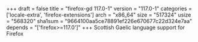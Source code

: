 +++
draft = false
title = "firefox-gd 117.0-1"
version = "117.0-1"
categories = ['locale-extra', 'firefox-extensions']
arch = "x86_64"
size = "517324"
usize = "568320"
sha1sum = "9664100aa5ce78891ef226e670677c22d324e7aa"
depends = "['firefox>=117.0']"
+++
Scottish Gaelic language support for Firefox